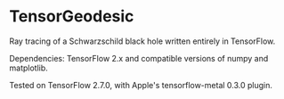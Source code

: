 # TensorGeodesic
Ray tracing of a Schwarzschild black hole written entirely in TensorFlow.

Dependencies: TensorFlow 2.x and compatible versions of numpy and matplotlib.

Tested on TensorFlow 2.7.0, with Apple's tensorflow-metal 0.3.0 plugin.
